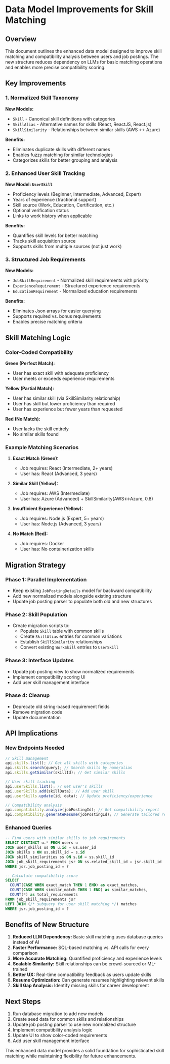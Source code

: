 # Data Model Improvements for Skill Matching

## Overview

This document outlines the enhanced data model designed to improve skill matching and compatibility analysis between users and job postings. The new structure reduces dependency on LLMs for basic matching operations and enables more precise compatibility scoring.

## Key Improvements

### 1. Normalized Skill Taxonomy

**New Models:**

- `Skill` - Canonical skill definitions with categories
- `SkillAlias` - Alternative names for skills (React, ReactJS, React.js)
- `SkillSimilarity` - Relationships between similar skills (AWS ↔ Azure)

**Benefits:**

- Eliminates duplicate skills with different names
- Enables fuzzy matching for similar technologies
- Categorizes skills for better grouping and analysis

### 2. Enhanced User Skill Tracking

**New Model: `UserSkill`**

- Proficiency levels (Beginner, Intermediate, Advanced, Expert)
- Years of experience (fractional support)
- Skill source (Work, Education, Certification, etc.)
- Optional verification status
- Links to work history when applicable

**Benefits:**

- Quantifies skill levels for better matching
- Tracks skill acquisition source
- Supports skills from multiple sources (not just work)

### 3. Structured Job Requirements

**New Models:**

- `JobSkillRequirement` - Normalized skill requirements with priority
- `ExperienceRequirement` - Structured experience requirements
- `EducationRequirement` - Normalized education requirements

**Benefits:**

- Eliminates Json arrays for easier querying
- Supports required vs. bonus requirements
- Enables precise matching criteria

## Skill Matching Logic

### Color-Coded Compatibility

**Green (Perfect Match):**

- User has exact skill with adequate proficiency
- User meets or exceeds experience requirements

**Yellow (Partial Match):**

- User has similar skill (via SkillSimilarity relationship)
- User has skill but lower proficiency than required
- User has experience but fewer years than requested

**Red (No Match):**

- User lacks the skill entirely
- No similar skills found

### Example Matching Scenarios

1. **Exact Match (Green):**

   - Job requires: React (Intermediate, 2+ years)
   - User has: React (Advanced, 3 years)

2. **Similar Skill (Yellow):**

   - Job requires: AWS (Intermediate)
   - User has: Azure (Advanced) + SkillSimilarity(AWS↔Azure, 0.8)

3. **Insufficient Experience (Yellow):**

   - Job requires: Node.js (Expert, 5+ years)
   - User has: Node.js (Advanced, 3 years)

4. **No Match (Red):**
   - Job requires: Docker
   - User has: No containerization skills

## Migration Strategy

### Phase 1: Parallel Implementation

- Keep existing `JobPostingDetails` model for backward compatibility
- Add new normalized models alongside existing structure
- Update job posting parser to populate both old and new structures

### Phase 2: Skill Population

- Create migration scripts to:
  - Populate `Skill` table with common skills
  - Create `SkillAlias` entries for common variations
  - Establish `SkillSimilarity` relationships
  - Convert existing `WorkSkill` entries to `UserSkill`

### Phase 3: Interface Updates

- Update job posting view to show normalized requirements
- Implement compatibility scoring UI
- Add user skill management interface

### Phase 4: Cleanup

- Deprecate old string-based requirement fields
- Remove migration code
- Update documentation

## API Implications

### New Endpoints Needed

```typescript
// Skill management
api.skills.list(); // Get all skills with categories
api.skills.search(query); // Search skills by name/alias
api.skills.getSimilar(skillId); // Get similar skills

// User skill tracking
api.userSkills.list(); // Get user's skills
api.userSkills.add(skillData); // Add user skill
api.userSkills.update(id, data); // Update proficiency/experience

// Compatibility analysis
api.compatibility.analyze(jobPostingId); // Get compatibility report
api.compatibility.generateResume(jobPostingId); // Generate tailored resume
```

### Enhanced Queries

```sql
-- Find users with similar skills to job requirements
SELECT DISTINCT u.* FROM users u
JOIN user_skills us ON u.id = us.user_id
JOIN skills s ON us.skill_id = s.id
JOIN skill_similarities ss ON s.id = ss.skill_id
JOIN job_skill_requirements jsr ON ss.related_skill_id = jsr.skill_id
WHERE jsr.job_posting_id = ?

-- Calculate compatibility score
SELECT
  COUNT(CASE WHEN exact_match THEN 1 END) as exact_matches,
  COUNT(CASE WHEN similar_match THEN 1 END) as similar_matches,
  COUNT(*) as total_requirements
FROM job_skill_requirements jsr
LEFT JOIN (/* subquery for user skill matching */) matches
WHERE jsr.job_posting_id = ?
```

## Benefits of New Structure

1. **Reduced LLM Dependency:** Basic skill matching uses database queries instead of AI
2. **Faster Performance:** SQL-based matching vs. API calls for every comparison
3. **More Accurate Matching:** Quantified proficiency and experience levels
4. **Scalable Similarity:** Skill relationships can be crowd-sourced or ML-trained
5. **Better UX:** Real-time compatibility feedback as users update skills
6. **Resume Optimization:** Can generate resumes highlighting relevant skills
7. **Skill Gap Analysis:** Identify missing skills for career development

## Next Steps

1. Run database migration to add new models
2. Create seed data for common skills and relationships
3. Update job posting parser to use new normalized structure
4. Implement compatibility analysis logic
5. Update UI to show color-coded requirements
6. Add user skill management interface

This enhanced data model provides a solid foundation for sophisticated skill matching while maintaining flexibility for future enhancements.
